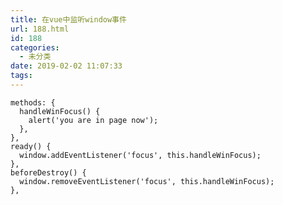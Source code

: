 ```yaml
---
title: 在vue中监听window事件
url: 188.html
id: 188
categories:
  - 未分类
date: 2019-02-02 11:07:33
tags:
---
```


    methods: {
      handleWinFocus() {
        alert('you are in page now');
      },
    },
    ready() {
      window.addEventListener('focus', this.handleWinFocus);
    },
    beforeDestroy() {
      window.removeEventListener('focus', this.handleWinFocus);
    },